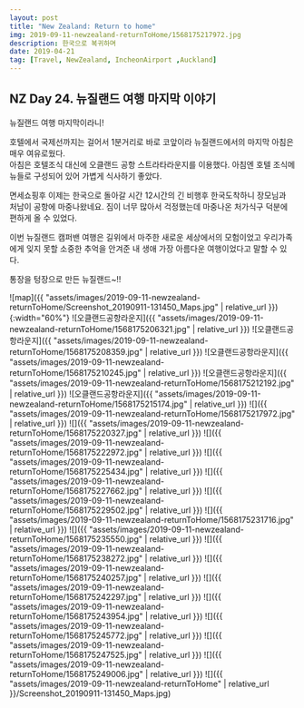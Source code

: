 ```yaml
---
layout: post
title: "New Zealand: Return to home"
img: 2019-09-11-newzealand-returnToHome/1568175217972.jpg
description: 한국으로 복귀하며
date: 2019-04-21
tag: [Travel, NewZealand, IncheonAirport ,Auckland]
---
```


## NZ Day 24. 뉴질랜드 여행 마지막 이야기

뉴질랜드 여행 마지막이라니!  

호텔에서 국제선까지는 걸어서 1분거리로 바로 코앞이라 뉴질랜드에서의 마지막 아침은 매우 여유로웠다.  
아침은 호텔조식 대신에 오클랜드 공항 스트라타라운지를 이용했다.
아침엔 호텔 조식메뉴들로 구성되어 있어 가볍게 식사하기 좋았다.  

면세쇼핑후 이제는 한국으로 돌아갈 시간 12시간의 긴 비행후 한국도착하니 장모님과 처남이 공항에 마중나왔네요. 짐이 너무 많아서 걱정했는데 마중나온 처가식구 덕분에 편하게 올 수 있었다.  

이번 뉴질랜드 캠퍼밴 여행은 길위에서 마주한 새로운 세상에서의 모험이었고 우리가족에게 잊지 못할 소중한 추억을 안겨준 내 생애 가장 아름다운 여행이었다고 말할 수 있다.

통장을 텅장으로 만든 뉴질랜드~!!

![map]({{ "assets/images/2019-09-11-newzealand-returnToHome/Screenshot_20190911-131450_Maps.jpg" | relative_url }}){:width="60%"}
![오클랜드공항라운지]({{ "assets/images/2019-09-11-newzealand-returnToHome/1568175206321.jpg" | relative_url }})
![오클랜드공항라운지]({{ "assets/images/2019-09-11-newzealand-returnToHome/1568175208359.jpg" | relative_url }})
![오클랜드공항라운지]({{ "assets/images/2019-09-11-newzealand-returnToHome/1568175210245.jpg" | relative_url }})
![오클랜드공항라운지]({{ "assets/images/2019-09-11-newzealand-returnToHome/1568175212192.jpg" | relative_url }})
![오클랜드공항라운지]({{ "assets/images/2019-09-11-newzealand-returnToHome/1568175215174.jpg" | relative_url }})
![]({{ "assets/images/2019-09-11-newzealand-returnToHome/1568175217972.jpg" | relative_url }})
![]({{ "assets/images/2019-09-11-newzealand-returnToHome/1568175220327.jpg" | relative_url }})
![]({{ "assets/images/2019-09-11-newzealand-returnToHome/1568175222972.jpg" | relative_url }})
![]({{ "assets/images/2019-09-11-newzealand-returnToHome/1568175225434.jpg" | relative_url }})
![]({{ "assets/images/2019-09-11-newzealand-returnToHome/1568175227662.jpg" | relative_url }})
![]({{ "assets/images/2019-09-11-newzealand-returnToHome/1568175229502.jpg" | relative_url }})
![]({{ "assets/images/2019-09-11-newzealand-returnToHome/1568175231716.jpg" | relative_url }})
![]({{ "assets/images/2019-09-11-newzealand-returnToHome/1568175235550.jpg" | relative_url }})
![]({{ "assets/images/2019-09-11-newzealand-returnToHome/1568175238272.jpg" | relative_url }})
![]({{ "assets/images/2019-09-11-newzealand-returnToHome/1568175240257.jpg" | relative_url }})
![]({{ "assets/images/2019-09-11-newzealand-returnToHome/1568175242297.jpg" | relative_url }})
![]({{ "assets/images/2019-09-11-newzealand-returnToHome/1568175243954.jpg" | relative_url }})
![]({{ "assets/images/2019-09-11-newzealand-returnToHome/1568175245772.jpg" | relative_url }})
![]({{ "assets/images/2019-09-11-newzealand-returnToHome/1568175247525.jpg" | relative_url }})
![]({{ "assets/images/2019-09-11-newzealand-returnToHome/1568175249006.jpg" | relative_url }})
![]({{ "assets/images/2019-09-11-newzealand-returnToHome" | relative_url }}/Screenshot_20190911-131450_Maps.jpg)
